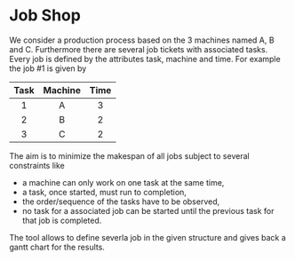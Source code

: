 # Job Shop

We consider a production process based on the 3 machines named A, B and C. Furthermore there are several job tickets with associated tasks. Every job is defined by the attributes task, machine and time. For example the job #1 is given by

|Task|Machine|Time|
|:---:|:---:|:---:|
| 1 | A | 3 |
| 2 | B | 2 |
| 3 | C | 2 |

The aim is to minimize the makespan of all jobs subject to several constraints like
* a machine can only work on one task at the same time,
* a task, once started, must run to completion,
* the order/sequence of the tasks have to be observed,
* no task for a associated job can be started until the previous task for that job is  completed.

The tool allows to define severla job in the given structure and gives back a gantt chart for the results.